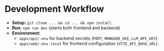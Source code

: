 # Development Workflow

*   **Setup:** `git clone ... && cd ... && npm install`
*   **Run:** `npm run dev` (starts both frontend and backend)
*   **Environment:**
    *   `apps/api/.env` for backend secrets (`PORT`, `MONGODB_URI`, `LLM_API_KEY`).
    *   `apps/web/.env.local` for frontend configuration (`VITE_API_BASE_URL`).
